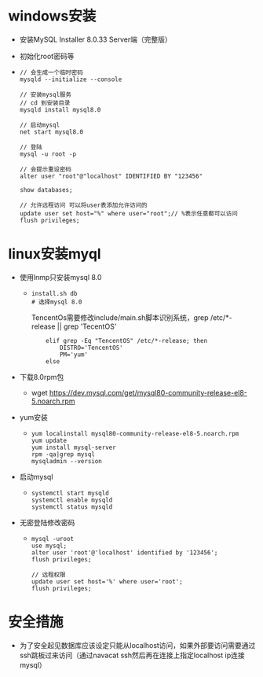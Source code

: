 #  windows安装

* 安装MySQL Installer 8.0.33 Server端（完整版）

* 初始化root密码等

* ```
  // 会生成一个临时密码
  mysqld --initialize --console
  
  // 安装mysql服务
  // cd 到安装目录
  mysqld install mysql8.0
  
  // 启动mysql
  net start mysql8.0
  
  // 登陆
  mysql -u root -p
  
  // 会提示重设密码
  alter user "root"@"localhost" IDENTIFIED BY "123456"
  
  show databases;
  
  // 允许远程访问 可以将user表添加允许访问的
  update user set host="%" where user="root";// %表示任意都可以访问
  flush privileges;
  
  ```



#  linux安装myql

* 使用lnmp只安装mysql 8.0

  * ```shell
    install.sh db
    # 选择mysql 8.0
    ```

    TencentOs需要修改include/main.sh脚本识别系统，grep /etc/*-release || grep 'TecentOS'
    
    ```
        elif grep -Eq "TencentOS" /etc/*-release; then
            DISTRO='TencentOS'
            PM='yum'
        else
    
    ```
    
    

* 下载8.0rpm包

  * wget https://dev.mysql.com/get/mysql80-community-release-el8-5.noarch.rpm

* yum安装

  * ```
    yum localinstall mysql80-community-release-el8-5.noarch.rpm
    yum update
    yum install mysql-server
    rpm -qa|grep mysql
    mysqladmin --version
    ```

* 启动mysql

  * ```
    systemctl start mysqld
    systemctl enable mysqld
    systemctl status mysqld
    ```

* 无密登陆修改密码

  * ```
    mysql -uroot
    use mysql;
    alter user 'root'@'localhost' identified by '123456';
    flush privileges;
    
    // 远程权限
    update user set host='%' where user='root';
    flush privileges;
    ```


# 安全措施

* 为了安全起见数据库应该设定只能从localhost访问，如果外部要访问需要通过ssh跳板过来访问（通过navacat ssh然后再在连接上指定localhost ip连接mysql）